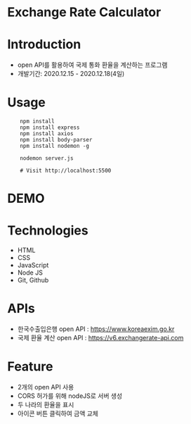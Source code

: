 # Exchange Rate Calculator

# Introduction
- open API를 활용하여 국제 통화 환율을 계산하는 프로그램
- 개발기간: 2020.12.15 - 2020.12.18(4일)

# Usage
```
    npm install
    npm install express
    npm install axios
    npm install body-parser
    npm install nodemon -g
```

```
    nodemon server.js

    # Visit http://localhost:5500
```

# DEMO

# Technologies
- HTML
- CSS
- JavaScript
- Node JS
- Git, Github

# APIs
- 한국수출입은행 open API : https://www.koreaexim.go.kr
- 국제 환율 계산 open API : https://v6.exchangerate-api.com

# Feature
- 2개의 open API 사용
- CORS 허가를 위해 nodeJS로 서버 생성
- 두 나라의 환율을 표시
- 아이콘 버튼 클릭하여 금액 교체